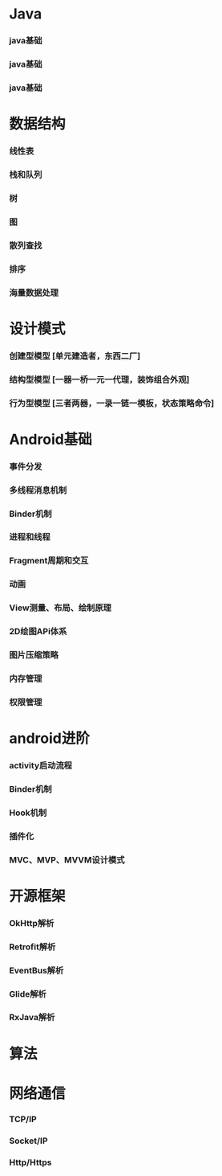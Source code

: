 # Java
### java基础
### java基础
### java基础

# 数据结构
### 线性表
### 栈和队列
### 树
### 图
### 散列查找
### 排序
### 海量数据处理
  

# 设计模式
### 创建型模型 [单元建造者，东西二厂]
### 结构型模型 [一器一桥一元一代理，装饰组合外观]
### 行为型模型 [三者两器，一录一链一模板，状态策略命令]
 
# Android基础
### 事件分发
### 多线程消息机制
### Binder机制
### 进程和线程
### Fragment周期和交互
### 动画
### View测量、布局、绘制原理
### 2D绘图APi体系
### 图片压缩策略
### 内存管理
### 权限管理

# android进阶
### activity启动流程
### Binder机制
### Hook机制
### 插件化

### MVC、MVP、MVVM设计模式

# 开源框架
### OkHttp解析
### Retrofit解析
### EventBus解析
### Glide解析
### RxJava解析

# 算法


# 网络通信
### TCP/IP
### Socket/IP
### Http/Https
